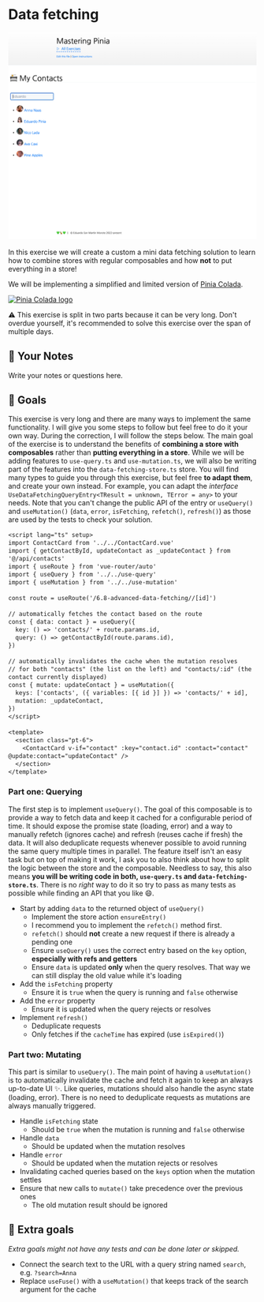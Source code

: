 # Data fetching

<picture>
  <source srcset="./.internal/screenshot-dark.png" media="(prefers-color-scheme: dark)">
  <img src="./.internal/screenshot-light.png">
</picture>

In this exercise we will create a custom a mini data fetching solution to learn how to combine stores with regular
composables and how **not** to put everything in a store!

We will be implementing a simplified and limited version of [Pinia Colada](https://github.com/posva/pinia-colada).

<a href="https://github.com/posva/pinia-colada">
  <img src="https://github.com/posva/pinia-colada/assets/664177/02011637-f94d-4a35-854a-02f7aed86a3c" class="instructions-raw-img" style="width: 100px;" alt="Pinia Colada logo">
</a>

⚠️ This exercise is split in two parts because it can be very long. Don't overdue yourself, it's recommended to solve
this exercise over the span of multiple days.

## 📝 Your Notes

Write your notes or questions here.

## 🎯 Goals

This exercise is very long and there are many ways to implement the same functionality. I will give you some steps to
follow but feel free to do it your own way. During the correction, I will follow the steps below. The main goal of the
exercise is to understand the benefits of **combining a store with composables** rather than **putting everything in a
store**. While we will be adding features to `use-query.ts` and `use-mutation.ts`, we will also be writing part of the
features into the `data-fetching-store.ts` store. You will find many types to guide you through this exercise, but feel
free **to adapt them**, and create your own instead. For example, you can adapt the _interface_
` UseDataFetchingQueryEntry<TResult = unknown, TError = any>` to your needs. Note that you can't change the public API
of the entry or `useQuery()` and `useMutation()` (`data`, `error`, `isFetching`, `refetch()`, `refresh()`) as those are
used by the tests to check your solution.

```vue
<script lang="ts" setup>
import ContactCard from '../../ContactCard.vue'
import { getContactById, updateContact as _updateContact } from '@/api/contacts'
import { useRoute } from 'vue-router/auto'
import { useQuery } from '../../use-query'
import { useMutation } from '../../use-mutation'

const route = useRoute('/6.8-advanced-data-fetching//[id]')

// automatically fetches the contact based on the route
const { data: contact } = useQuery({
  key: () => 'contacts/' + route.params.id,
  query: () => getContactById(route.params.id),
})

// automatically invalidates the cache when the mutation resolves
// for both "contacts" (the list on the left) and "contacts/:id" (the contact currently displayed)
const { mutate: updateContact } = useMutation({
  keys: ['contacts', ({ variables: [{ id }] }) => 'contacts/' + id],
  mutation: _updateContact,
})
</script>

<template>
  <section class="pt-6">
    <ContactCard v-if="contact" :key="contact.id" :contact="contact" @update:contact="updateContact" />
  </section>
</template>
```

### Part one: Querying

The first step is to implement `useQuery()`. The goal of this composable is to provide a way to fetch data and keep it
cached for a configurable period of time. It should expose the promise state (loading, error) and a way to manually
refetch (ignores cache) and refresh (reuses cache if fresh) the data. It will also deduplicate requests whenever
possible to avoid running the same query multiple times in parallel. The feature itself isn't an easy task but on top of
making it work, I ask you to also think about how to split the logic between the store and the composable. Needless to
say, this also means **you will be writing code in both, `use-query.ts` and `data-fetching-store.ts`**. There is no
_right_ way to do it so try to pass as many tests as possible while finding an API that you like 😄.

- Start by adding `data` to the returned object of `useQuery()`
  - Implement the store action `ensureEntry()`
  - I recommend you to implement the `refetch()` method first.
  - `refetch()` should **not** create a new request if there is already a pending one
  - Ensure `useQuery()` uses the correct entry based on the `key` option, **especially with refs and getters**
  - Ensure `data` is updated **only** when the query resolves. That way we can still display the old value while it's
    loading
- Add the `isFetching` property
  - Ensure it is `true` when the query is running and `false` otherwise
- Add the `error` property
  - Ensure it is updated when the query rejects or resolves
- Implement `refresh()`
  - Deduplicate requests
  - Only fetches if the `cacheTime` has expired (use `isExpired()`)

### Part two: Mutating

This part is similar to `useQuery()`. The main point of having a `useMutation()` is to automatically invalidate the
cache and fetch it again to keep an always up-to-date UI ✨. Like queries, mutations should also handle the async state
(loading, error). There is no need to deduplicate requests as mutations are always manually triggered.

- Handle `isFetching` state
  - Should be `true` when the mutation is running and `false` otherwise
- Handle `data`
  - Should be updated when the mutation resolves
- Handle `error`
  - Should be updated when the mutation rejects or resolves
- Invalidating cached queries based on the `keys` option when the mutation settles
- Ensure that new calls to `mutate()` take precedence over the previous ones
  - The old mutation result should be ignored

## 💪 Extra goals

_Extra goals might not have any tests and can be done later or skipped._

- Connect the search text to the URL with a query string named `search`, e.g. `?search=Anna`
- Replace `useFuse()` with a `useMutation()` that keeps track of the search argument for the cache
